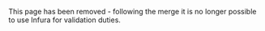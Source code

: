 This page has been removed - following the merge it is no longer possible to use Infura for validation duties.
